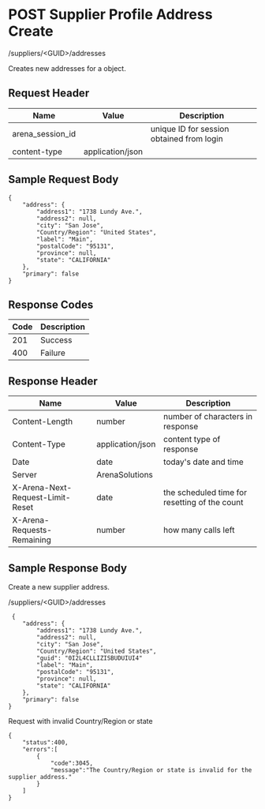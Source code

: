 # POST Supplier Profile Address Create


/suppliers/&lt;GUID&gt;/addresses

Creates  new addresses for a   object. 

## Request Header

| Name<br> | Value<br> | Description<br> |
|  --- |  --- |  --- | 
| arena_session_id<br> |   | unique ID for session obtained from login<br> |
| content\-type<br> | application/json<br> |   |

## Sample Request Body
```
{
    "address": {
        "address1": "1738 Lundy Ave.",
        "address2": null,
        "city": "San Jose",
        "Country/Region": "United States",
        "label": "Main",
        "postalCode": "95131",
        "province": null,
        "state": "CALIFORNIA"
    },
    "primary": false
}   
```
## Response Codes

| Code<br> | Description<br> |
|  --- |  --- | 
| 201<br> | Success<br> |
| 400<br> | Failure<br> |

## Response Header

| Name<br> | Value<br> | Description<br> |
|  --- |  --- |  --- | 
| Content\-Length<br> | number<br> | number of characters in response<br> |
| Content\-Type<br> | application/json<br> | content type of response<br> |
| Date<br> | date<br> | today's date and time<br> |
| Server<br> | ArenaSolutions<br> |   |
| X\-Arena\-Next\-Request\-Limit\-Reset<br> | date<br> | the scheduled time for resetting of the count<br> |
| X\-Arena\-Requests\-Remaining<br> | number<br> | how many calls left<br> |

## Sample Response Body
Create a new supplier address.



/suppliers/&lt;GUID&gt;/addresses

```
 {
    "address": {
        "address1": "1738 Lundy Ave.",
        "address2": null,
        "city": "San Jose",
        "Country/Region": "United States",
        "guid": "0I2L4CLLIZISBUDUIUI4"
        "label": "Main",
        "postalCode": "95131",
        "province": null,
        "state": "CALIFORNIA"
    },
    "primary": false
}    
```
Request with invalid Country/Region or state

```
{  
    "status":400,
    "errors":[  
        {  
            "code":3045,
            "message":"The Country/Region or state is invalid for the supplier address."
        }
    ]
}
```
